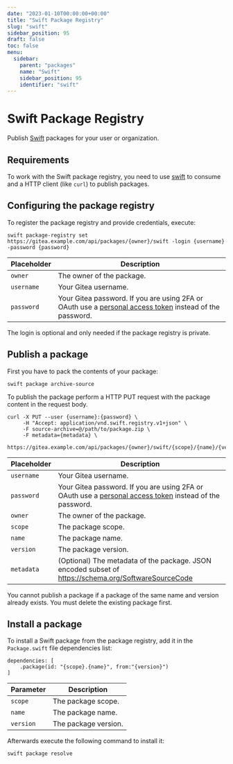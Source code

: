 ```yaml
---
date: "2023-01-10T00:00:00+00:00"
title: "Swift Package Registry"
slug: "swift"
sidebar_position: 95
draft: false
toc: false
menu:
  sidebar:
    parent: "packages"
    name: "Swift"
    sidebar_position: 95
    identifier: "swift"
---
```


# Swift Package Registry

Publish [Swift](https://www.swift.org/) packages for your user or organization.

## Requirements

To work with the Swift package registry, you need to use [swift](https://www.swift.org/getting-started/) to consume and a HTTP client (like `curl`) to publish packages.

## Configuring the package registry

To register the package registry and provide credentials, execute:

```shell
swift package-registry set https://gitea.example.com/api/packages/{owner}/swift -login {username} -password {password}
```

| Placeholder  | Description |
| ------------ | ----------- |
| `owner`      | The owner of the package. |
| `username`   | Your Gitea username. |
| `password`   | Your Gitea password. If you are using 2FA or OAuth use a [personal access token](development/api-usage.md#authentication) instead of the password. |

The login is optional and only needed if the package registry is private.

## Publish a package

First you have to pack the contents of your package:

```shell
swift package archive-source
```

To publish the package perform a HTTP PUT request with the package content in the request body.

```shell --user your_username:your_password_or_token \
curl -X PUT --user {username}:{password} \
	 -H "Accept: application/vnd.swift.registry.v1+json" \
	 -F source-archive=@/path/to/package.zip \
	 -F metadata={metadata} \
	 https://gitea.example.com/api/packages/{owner}/swift/{scope}/{name}/{version}
```

| Placeholder | Description |
| ----------- | ----------- |
| `username`  | Your Gitea username. |
| `password`  | Your Gitea password. If you are using 2FA or OAuth use a [personal access token](development/api-usage.md#authentication) instead of the password. |
| `owner`     | The owner of the package. |
| `scope`     | The package scope. |
| `name`      | The package name. |
| `version`   | The package version. |
| `metadata`  | (Optional) The metadata of the package. JSON encoded subset of https://schema.org/SoftwareSourceCode |

You cannot publish a package if a package of the same name and version already exists. You must delete the existing package first.

## Install a package

To install a Swift package from the package registry, add it in the `Package.swift` file dependencies list:

```
dependencies: [
	.package(id: "{scope}.{name}", from:"{version}")
]
```

| Parameter   | Description |
| ----------- | ----------- |
| `scope`     | The package scope. |
| `name`      | The package name. |
| `version`   | The package version. |

Afterwards execute the following command to install it:

```shell
swift package resolve
```
